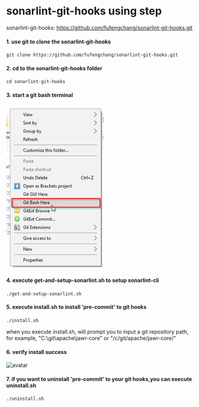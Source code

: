 # sonarlint-git-hooks using step
sonarlint-git-hooks: https://github.com/fufengchang/sonarlint-git-hooks.git

#### 1. use git to clone the sonarlint-git-hooks
    git clone https://github.com/fufengchang/sonarlint-git-hooks.git
#### 2. cd to the sonarlint-git-hooks folder
    cd sonarlint-git-hooks
#### 3. start a git bash terminal
![avatar](https://raw.githubusercontent.com/fufengchang/sonarlint-git-hooks/master/image/2020-04-30%2014_46_40-sonarlint-git-hooks.png)
#### 4. execute get-and-setup-sonarlint.sh to setup sonarlint-cli
    ./get-and-setup-sonarlint.sh
#### 5. execute install.sh to install 'pre-commit' to git hooks
    ./install.sh
   when you execute install.sh, will prompt you to input a git repository path,
   for example, "C:\git\apache\jawr-core\" or "/c/git/apache/jawr-core/"
#### 6. verify install success
![avatar](https://raw.githubusercontent.com/fufengchang/sonarlint-git-hooks/master/image/2020-04-30%15_53_38-hooks.png)
#### 7. if you want to uninstall 'pre-commit' to your git hooks,you can execute uninstall.sh
    ./uninstall.sh




